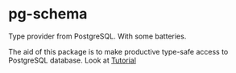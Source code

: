 # pg-schema

Type provider from PostgreSQL. With some batteries.

The aid of this package is to make productive type-safe access to PostgreSQL database.
Look at [Tutorial](https://github.com/odr/pg-schema/tree/master/pg-schema-tutorial)
